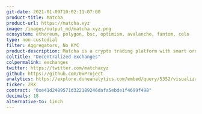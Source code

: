 ```yaml
---
git-date: 2021-01-09T10:02:11-07:00
product-title: Matcha
product-url: https://matcha.xyz
image: /images/output_md/matcha.xyz.png
ecosystem: ethereum, polygon, bsc, optimism, avalanche, fantom, celo
type: non-custodial
filter: Aggregators, No KYC
product-description: Matcha is a crypto trading platform with smart order routing powered by 0x. Matcha aggregates liquidity from multiple sources, including 0x, Kyber, Uniswap, Oasis, Curve, and others. [Matcha Alternatives](/matcha-alternatives)
coltitle: "Decentralized exchanges"
colpermalink: exchanges
twitter: https://twitter.com/matchaxyz
github: https://github.com/0xProject
analytics: https://explore.duneanalytics.com/embed/query/5352/visualization/10546?api_key=pCnt3aDnI2OHkglB2qT53cruSNmj3IrPU9bxUjny
ticker: ZRX
contract: "0xe41d2489571d322189246dafa5ebde1f4699f498"
decimals: 18
alternative-to: 1inch
---
```

